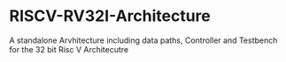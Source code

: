 # RISCV-RV32I-Architecture
 A standalone Arvhitecture including data paths, Controller and Testbench for the 32 bit Risc V Architecutre
